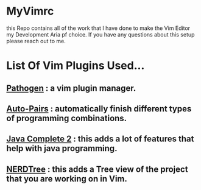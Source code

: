 # MyVimrc
this Repo contains all of the work that I have done to make the Vim Editor my Development Aria pf choice. If you have any questions about this setup please reach out to me.

<h1>List Of Vim Plugins Used...</h1>
<h2><a href="https://github.com/tpope/vim-pathogen.git">Pathogen</a> : a vim plugin manager.</h2>

<h2><a href="https://github.com/jiangmiao/auto-pairs.git">Auto-Pairs</a> : automatically finish different types of programming combinations.</h2>

<h2><a href="https://github.com/artur-shaik/vim-javacomplete2">Java Complete 2</a> : this adds a lot of features that help with java programming.</h2>

<h2><a href="https://github.com/scrooloose/nerdtree.git">NERDTree</a> : this adds a Tree view of the project that you are working on in Vim.</h2>

